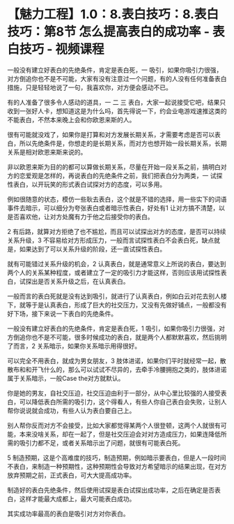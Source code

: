 # 【魅力工程】1.0：8.表白技巧：8.表白技巧：第8节 怎么提高表白的成功率 - 表白技巧 - 视频课程

一般没有建立好表白的先绝条件，肯定是表白死，一 吸引，如果你吸引力很强，对方倒追你也不是不可能，大家有没有注意过一个问题，有的人没有任何准备表白措施，只是轻轻地说了一句，我喜欢你，对方便会感动不已。

有的人准备了很多令人感动的道具，一 二 三 表白，大家一起说接受它吧，结果只收到一张好人卡，想知道这是为什么吗，首先得说一下，约会业电游戏速推这类的不能表白，不然本来晚上会和你欧恩来斯的人。

很有可能就没戏了，如果你是打算和对方发展长期关系，才需要考虑是否可以表白，所以先绝条件是，你想走的是长期关系，而对方也想开始一段长期关系，长期关系是相对欧恩来斯来说的。

非以欧恩来斯为目的的都可以算做长期关系，尽量在开始一段关系之前，搞明白对方的恋爱观是怎样的，再说表白的先绝条件之前，我们把表白分为两类，一 试探性表白，以开玩笑的形式表白试探对方的态度，可以多用。

例如很随意的状态，模仿一些耿去表白，这个就是不错的选择，用一些实下的词语事件去暗示，可以细分为夸张表白或者暗示性表白，好处有1 让对方搞不清楚，以是否喜欢他，让对方处魔有力于他之后接受你的表白。

2 有后路，就算对方拒绝了也不尴尬，而且可以试探出对方的态度，是否可以持续关系升级，3 不容易给对方形成压力，一般而言试探性表白不会表白死，缺点就是，如果达到了可以关系升级的阶段，还一直试探性表白。

就有可能错过关系升级的机会，2 认真表白，就是通常意义上所说的表白，要达到两个人的关系某种程度，或者建立了一定的吸引力才能这样，否则应该用试探性表白，试探出是否关系升级之后，在认真表白。

一般而言的表白死就是没有达到吸引，就进行了认真表白，例如白云对花去别人楼下，就等于是认真表白，形成了巨大的社交压力，又没有先做好铺点，一般都没有好下场，接下来说一下表白的先绝条件。

一般没有建立好表白的先绝条件，肯定是表白死，1 吸引，如果你吸引力很强，对方倒追你也不是不可能，很多时候成功的表白，就是两个人都默默喜欢，然后挑明了而言，2 关系暗示，如果你关系暗示用得很好。

可以完全不用表白，就成为男女朋友，3 肢体进诺，如果你们平时就经常一起，散散布和和开飞什么的，那么可以试试不尽异的，去牵手冷腰拥抱之类的，肢体进诺属于关系暗示，一般Case the对方就默认。

你是她的男友，自社交压迫，社交压迫由利于一部分，从中心里比较强的人接受表白，可以降低表白所需的吸引力，这个得看人，有些人你自己表白会失败，让别人帮你说说就会成功，有些人认为表白要自己上。

别人帮你反而对方不会接受，比如大家都觉得某两个人很登顿，这两个人就很有可能，本来没啥关系，却在一起了，但是社交压迫会对对方造成压力，如果连降低所需的吸引力都不足，或者关系暗示出了问题，就很有可能表白死。

5 制造预期，这是个高难度的技巧，制造预期，例如暗示要表白，但是人一段时间不表白，来制造一种预期性，这种预期性会导致对方希望暗示的结果出现，在对方放弃预期之前，正式表白，可大大提高成功率。

制造好的表白先绝条件，然后使用试探是表白试探出成功率，之后在确定是否表白，这样才能最大成都上，最大可能表白成功。

其实成功率最高的表白是吸引对方对你表白。